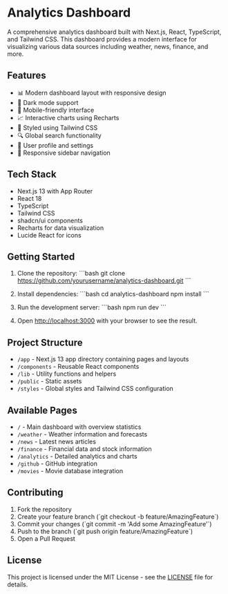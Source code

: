 # Analytics Dashboard

A comprehensive analytics dashboard built with Next.js, React, TypeScript, and Tailwind CSS. This dashboard provides a modern interface for visualizing various data sources including weather, news, finance, and more.

## Features

- 📊 Modern dashboard layout with responsive design
- 🌙 Dark mode support
- 📱 Mobile-friendly interface
- 📈 Interactive charts using Recharts
- 🎨 Styled using Tailwind CSS
- 🔍 Global search functionality
- 🔐 User profile and settings
- 📱 Responsive sidebar navigation

## Tech Stack

- Next.js 13 with App Router
- React 18
- TypeScript
- Tailwind CSS
- shadcn/ui components
- Recharts for data visualization
- Lucide React for icons

## Getting Started

1. Clone the repository:
\`\`\`bash
git clone https://github.com/yourusername/analytics-dashboard.git
\`\`\`

2. Install dependencies:
\`\`\`bash
cd analytics-dashboard
npm install
\`\`\`

3. Run the development server:
\`\`\`bash
npm run dev
\`\`\`

4. Open [http://localhost:3000](http://localhost:3000) with your browser to see the result.

## Project Structure

- `/app` - Next.js 13 app directory containing pages and layouts
- `/components` - Reusable React components
- `/lib` - Utility functions and helpers
- `/public` - Static assets
- `/styles` - Global styles and Tailwind CSS configuration

## Available Pages

- `/` - Main dashboard with overview statistics
- `/weather` - Weather information and forecasts
- `/news` - Latest news articles
- `/finance` - Financial data and stock information
- `/analytics` - Detailed analytics and charts
- `/github` - GitHub integration
- `/movies` - Movie database integration

## Contributing

1. Fork the repository
2. Create your feature branch (\`git checkout -b feature/AmazingFeature\`)
3. Commit your changes (\`git commit -m 'Add some AmazingFeature'\`)
4. Push to the branch (\`git push origin feature/AmazingFeature\`)
5. Open a Pull Request

## License

This project is licensed under the MIT License - see the [LICENSE](LICENSE) file for details.
